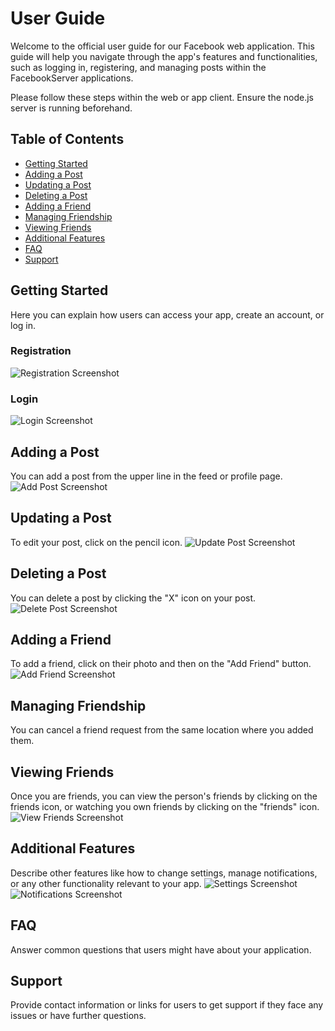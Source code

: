 # User Guide
Welcome to the official user guide for our Facebook web application. This guide will help you navigate through the app's features and functionalities, such as logging in, registering, and managing posts within the FacebookServer applications.

Please follow these steps within the web or app client. Ensure the node.js server is running beforehand.

## Table of Contents
- [Getting Started](#getting-started)
- [Adding a Post](#adding-a-post)
- [Updating a Post](#updating-a-post)
- [Deleting a Post](#deleting-a-post)
- [Adding a Friend](#adding-a-friend)
- [Managing Friendship](#managing-friendship)
- [Viewing Friends](#viewing-friends)
- [Additional Features](#additional-features)
- [FAQ](#faq)
- [Support](#support)

## Getting Started
Here you can explain how users can access your app, create an account, or log in.

### Registration
![Registration Screenshot](https://github.com/reutlazarr/AspProject/assets/132810027/38a965eb-139e-4f40-a65b-3950636d0ea1)

### Login
![Login Screenshot](https://github.com/reutlazarr/AspProject/assets/132810027/3e913c4e-fccd-4fac-bd02-d0d84cece13e)

## Adding a Post
You can add a post from the upper line in the feed or profile page.
![Add Post Screenshot](https://github.com/reutlazarr/AspProject/assets/132810027/5cce3129-21ca-415d-a185-e9225a076dab)

## Updating a Post
To edit your post, click on the pencil icon.
![Update Post Screenshot](https://github.com/reutlazarr/AspProject/assets/132810027/9e1c80b2-88c2-4816-9f4d-d5f5cd4ee8ff)

## Deleting a Post
You can delete a post by clicking the "X" icon on your post.
![Delete Post Screenshot](https://github.com/reutlazarr/AspProject/assets/132810027/your_screenshot_for_deleting_post)

## Adding a Friend
To add a friend, click on their photo and then on the "Add Friend" button.
![Add Friend Screenshot](https://github.com/reutlazarr/AspProject/assets/132810027/your_screenshot_for_adding_friend)

## Managing Friendship
You can cancel a friend request from the same location where you added them.

## Viewing Friends
Once you are friends, you can view the person's friends by clicking on the friends icon, or watching you own friends by clicking on the "friends" icon.
![View Friends Screenshot](https://github.com/reutlazarr/AspProject/assets/132810027/your_screenshot_for_viewing_friends)

## Additional Features
Describe other features like how to change settings, manage notifications, or any other functionality relevant to your app.
![Settings Screenshot](https://github.com/reutlazarr/AspProject/assets/132810027/f19fdb1c-cbd7-4f0c-981b-9b7bac57c429)
![Notifications Screenshot](https://github.com/reutlazarr/AspProject/assets/132810027/b368ff25-2b5e-4554-a7f0-c7c32ff79eae)

## FAQ
Answer common questions that users might have about your application.

## Support
Provide contact information or links for users to get support if they face any issues or have further questions.

